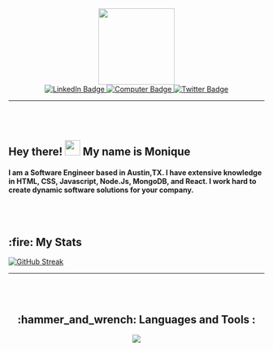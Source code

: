 <div align="center"
<div id="header" align="center">
  <img src="https://media.giphy.com/media/HwBlFQZFcAoUcPHZdX/giphy.gif" width="150"/>

<div id="badges" align="center">
                        
   <a href="https://www.linkedin.com/in/moniquerendulic/">
    <img src="https://img.shields.io/badge/LinkedIn-purple?style=for-the-badge&logo=linkedin&logoColor=white" alt="LinkedIn Badge"/>
  </a>                                                                                                                                         
  <a href="https://moniquerendulic.netlify.app/">
    <img src="https://img.shields.io/badge/Portfolio-purple?style=for-the-badge&logo=github&logoColor=white" alt="Computer Badge"/>
  </a>                                                                                                                               
  <a href="https://twitter.com/devrendulic">
    <img src="https://img.shields.io/badge/Twitter-purple?style=for-the-badge&logo=twitter&logoColor=white" alt="Twitter Badge"/>
  </a>
</div>
 </div>
                                                                                                                               
---
                                                                                                                               
<br></br>  
<h2>
  Hey there!
  <img src="https://media.giphy.com/media/hvRJCLFzcasrR4ia7z/giphy.gif" width="30px"/> My name is Monique
   
  <h4>I am a Software Engineer based in Austin,TX. I have extensive knowledge in HTML, CSS, Javascript, Node.Js, MongoDB, and React.  I work hard to create dynamic software solutions for your company.</h4>
                                                                               
</h2> 
                                                            <br></br>
                                                                                                                   

<div 
                                                                                                                    
 ---

 <h2>:fire: My Stats</h2>
                                                                                                                    
[![GitHub Streak](http://github-readme-streak-stats.herokuapp.com?user=moniquerendulic&theme=tokyonight_duo&hide_border=true&date_format=M%20j%5B%2C%20Y%5D&ring=A03A91)](https://git.io/streak-stats)
 </div>
                                                                                                                   
---
                                                                                                                   
<br></br>
 <h2 align="center">:hammer_and_wrench: Languages and Tools :</h2>  
  <p align="center"> 
  <a href="https://skillicons.dev">
    <img src="https://skillicons.dev/icons?i=js,nodejs,mongodb,react,css,html,git" />
  </a>
</p>
</div>                                                                                                                             

